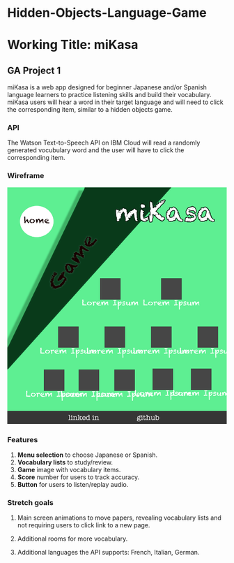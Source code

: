 # Hidden-Objects-Language-Game
# Working Title: miKasa

## GA Project 1
miKasa is a web app designed for beginner Japanese and/or Spanish language learners to practice listening skills and build their vocabulary. miKasa users will hear a word in their target language and will need to click the corresponding item, similar to a hidden objects game.

### API
The Watson Text-to-Speech API on IBM Cloud will read a randomly generated vocubulary word and the user will have to click the corresponding item.

### Wireframe
![vocab](https://github.com/PurpleTatsu/Hidden-Objects-Language-Game/blob/master/vocab%20list.jpg?raw=true "Vocabulary list")

### Features
1) **Menu selection** to choose Japanese or Spanish.
2) **Vocabulary lists** to study/review.
3) **Game** image with vocabulary items.
4) **Score** number for users to track accuracy.
5) **Button** for users to listen/replay audio.

### Stretch goals 
1) Main screen animations to move papers, revealing vocabulary lists and not requiring users to click link to a new page.

2) Additional rooms for more vocabulary.

3) Additional languages the API supports: French, Italian, German.